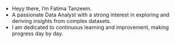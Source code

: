 -  Heyy there, I’m Fatima Tanzeem.
-  A passionate Data Analyst with a strong interest in exploring and deriving insights from complex datasets.
-  I am dedicated to continuous learning and improvement, making progress day by day.
  


<!---
fatimatanzeem/fatimatanzeem is a ✨ special ✨ repository because its `README.md` (this file) appears on your GitHub profile.
You can click the Preview link to take a look at your changes.
--->
